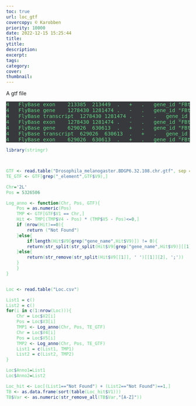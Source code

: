 ```yaml
---
toc: true
url: loc_gtf
covercopy: © Karobben
priority: 10000
date: 2022-12-15 15:25:44
title:
ytitle:
description:
excerpt:
tags:
category:
cover:
thumbnail:
---
```



A gtf file
<pre>
4	FlyBase	exon	213385	213449	.	+	.	gene_id "FBti0063548"; transcript_id "FBti0063548-RA"; exon_number "1"; gene_source "FlyBase"; gene_biotype "transposable_element"; transcript_source "FlyBase"; transcript_biotype "transposable_element"; exon_id "FBti0063548-RA-E1"; tag "Ensembl_canonical";
4	FlyBase	gene	1278430	1281474	.	-	.	gene_id "FBti0102121"; gene_source "FlyBase"; gene_biotype "transposable_element";
4	FlyBase	transcript	1278430	1281474	.	-	.	gene_id "FBti0102121"; transcript_id "FBti0102121-RA"; gene_source "FlyBase"; gene_biotype "transposable_element"; transcript_source "FlyBase"; transcript_biotype "transposable_element"; tag "Ensembl_canonical";
4	FlyBase	exon	1278430	1281474	.	-	.	gene_id "FBti0102121"; transcript_id "FBti0102121-RA"; exon_number "1"; gene_source "FlyBase"; gene_biotype "transposable_element"; transcript_source "FlyBase"; transcript_biotype "transposable_element"; exon_id "FBti0102121-RA-E1"; tag "Ensembl_canonical";
4	FlyBase	gene	629026	630613	.	+	.	gene_id "FBti0059980"; gene_source "FlyBase"; gene_biotype "transposable_element";
4	FlyBase	transcript	629026	630613	.	+	.	gene_id "FBti0059980"; transcript_id "FBti0059980-RA"; gene_source "FlyBase"; gene_biotype "transposable_element"; transcript_source "FlyBase"; transcript_biotype "transposable_element"; tag "Ensembl_canonical";
4	FlyBase	exon	629026	630613	.	+	.	gene_id "FBti0059980"; transcript_id "FBti0059980-RA"; exon_number "1"; gene_source "FlyBase"; gene_biotype "transposable_element"; transcript_source "FlyBase"; transcript_biotype "transposable_element"; exon_id "FBti0059980-RA-E1"; tag "Ensembl_canonical";
</pre>



```r
library(stringr)



GTF <- read.table("Drosophila_melanogaster.BDGP6.32.108.chr.gtf", sep = '\t')
TE_GTF <- GTF[grep("_element",GTF$V9),]

Chr='2L'
Pos = 5326506

Log_anno <- function(Chr, Pos, GTF){
    Pos = as.numeric(Pos)
    TMP <- GTF[GTF$V1 == Chr,]
    Hit <- TMP[(TMP$V4 - Pos) * (TMP$V5 - Pos)<=0,]
    if (nrow(Hit)==0){
        return ("Not Found")
    }else{
        if(length(Hit$V9[grep("gene_name",Hit$V9)]) != 0){
        return(str_split(str_split(Hit$V9[grep("gene_name",Hit$V9)][[1]], 'gene_name ')[[1]][2], ';')[[1]][1])
    }else{
        return(str_remove(str_split(Hit$V9[[1]], ' ')[[1]][2], ';'))
    }
    }
}


Loc <- read.table("Loc.csv")

List1 = c()
List2 = c()
for(i in c(1:nrow(Loc))){
    Chr = Loc$V2[i]
    Pos = Loc$V3[i]
    TMP1 <- Log_anno(Chr, Pos, TE_GTF)
    Chr = Loc$V4[i]
    Pos = Loc$V5[i]
    TMP2 <- Log_anno(Chr, Pos, TE_GTF)
    List1 = c(List1, TMP1)
    List2 = c(List2, TMP2)
}

Loc$Anno1=List1
Loc$Anno2=List2

Loc_hit <- Loc[(List1=="Not Found") + (List2=="Not Found")==1,]
TB <- as.data.frame(sort(table(Loc_hit$V1)))
TB$Var <- as.numeric(str_remove_all(TB$Var,"[A-Z]"))


```





<style>
pre {
  background-color:#38393d;
  color: #5fd381;
}
</style>
